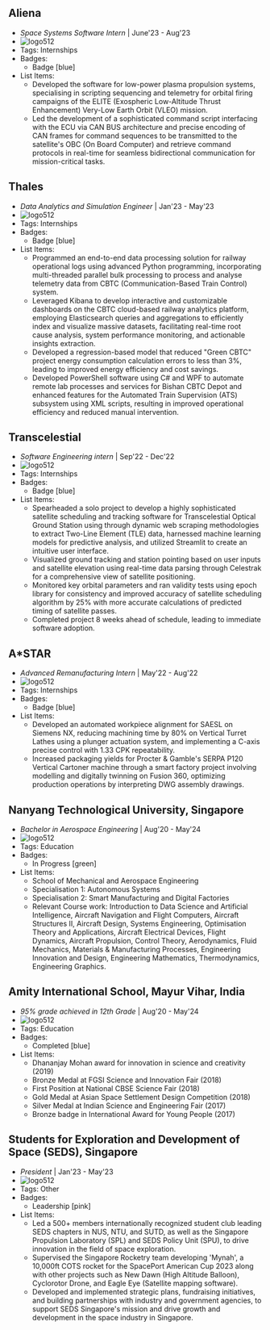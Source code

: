 ## Aliena
- *Space Systems Software Intern* | June'23 - Aug'23
- ![logo512](../assets/logo512.png)
- Tags: Internships
- Badges:
  - Badge [blue]
- List Items:
  - Developed the software for low-power plasma propulsion systems, specialising in scripting sequencing and telemetry for orbital firing campaigns of the ELITE (Exospheric Low-Altitude Thrust Enhancement) Very-Low Earth Orbit (VLEO) mission.
  - Led the development of a sophisticated command script interfacing with the ECU via CAN BUS architecture and precise encoding of CAN frames for command sequences to be transmitted to the satellite's OBC (On Board Computer) and retrieve command protocols in real-time for seamless bidirectional communication for mission-critical tasks.

## Thales
- *Data Analytics and Simulation Engineer* | Jan'23 - May'23
- ![logo512](../assets/logo512.png)
- Tags: Internships
- Badges:
  - Badge [blue]
- List Items:
  - Programmed an end-to-end data processing solution for railway operational logs using advanced Python programming, incorporating multi-threaded parallel bulk processing to process and analyse telemetry data from CBTC (Communication-Based Train Control) system. 
  - Leveraged Kibana to develop interactive and customizable dashboards on the CBTC cloud-based railway analytics platform, employing Elasticsearch queries and aggregations to efficiently index and visualize massive datasets, facilitating real-time root cause analysis, system performance monitoring, and actionable insights extraction.
  - Developed a regression-based model that reduced "Green CBTC" project energy consumption calculation errors to less than 3%, leading to improved energy efficiency and cost savings.
  - Developed PowerShell software using C# and WPF to automate remote lab processes and services for Bishan CBTC Depot and enhanced features for the Automated Train Supervision (ATS) subsystem using XML scripts, resulting in improved operational efficiency and reduced manual intervention.

## Transcelestial
- *Software Engineering intern* | Sep'22 - Dec'22
- ![logo512](../assets/logo512.png)
- Tags: Internships
- Badges:
  - Badge [blue]
- List Items:
  - Spearheaded a solo project to develop a highly sophisticated satellite scheduling and tracking software for Transcelestial Optical Ground Station using through dynamic web scraping methodologies to extract Two-Line Element (TLE) data, harnessed machine learning models for predictive analysis, and utilized Streamlit to create an intuitive user interface.
  - Visualized ground tracking and station pointing based on user inputs and satellite elevation using real-time data parsing through Celestrak for a comprehensive view of satellite positioning.
  - Monitored key orbital parameters and ran validity tests using epoch library for consistency and improved accuracy of satellite scheduling algorithm by 25% with more accurate calculations of predicted timing of satellite passes.
  - Completed project 8 weeks ahead of schedule, leading to immediate software adoption.

## A*STAR
- *Advanced Remanufacturing Intern* | May'22 - Aug'22
- ![logo512](../assets/logo512.png)
- Tags: Internships
- Badges:
  - Badge [blue]
- List Items:
  - Developed an automated workpiece alignment for SAESL on Siemens NX, reducing machining time by 80% on Vertical Turret Lathes using a plunger actuation system, and implementing a C-axis precise control with 1.33 CPK repeatability.
  - Increased packaging yields for Procter & Gamble's SERPA P120 Vertical Cartoner machine through a smart factory project involving modelling and digitally twinning on Fusion 360, optimizing production operations by interpreting DWG assembly drawings.
  
## Nanyang Technological University, Singapore
- *Bachelor in Aerospace Engineering* | Aug'20 - May'24
- ![logo512](../assets/logo512.png)
- Tags: Education
- Badges:
  - In Progress [green]
- List Items:
  - School of Mechanical and Aerospace Engineering
  - Specialisation 1: Autonomous Systems
  - Specialisation 2: Smart Manufacturing and Digital Factories
  - Relevant Course work: ​​Introduction to Data Science and Artificial Intelligence, Aircraft Navigation and Flight Computers, Aircraft Structures II, Aircraft Design, Systems Engineering, Optimisation Theory and Applications, Aircraft Electrical Devices, Flight Dynamics, Aircraft Propulsion, Control Theory, ​Aerodynamics, Fluid Mechanics, Materials & Manufacturing Processes, ​Engineering Innovation and Design, Engineering Mathematics, Thermodynamics, Engineering Graphics.

## Amity International School, Mayur Vihar, India
- *95% grade achieved in 12th Grade* | Aug'20 - May'24
- ![logo512](../assets/logo512.png)
- Tags: Education
- Badges:
  - Completed [blue]
- List Items:
  - Dhananjay Mohan award for innovation in science and creativity (2019)
  - Bronze Medal at FGSI Science and Innovation Fair (2018)
  - First Position at National CBSE Science Fair (2018)
  - Gold Medal at Asian Space Settlement Design Competition (2018)
  - Silver Medal at Indian Science and Engineering Fair (2017)
  - Bronze badge in International Award for Young People (2017)

## Students for Exploration and Development of Space (SEDS), Singapore
- *President* | Jan'23 - May'23
- ![logo512](../assets/logo512.png)
- Tags: Other
- Badges:
  - Leadership [pink]
- List Items:
  - Led a 500+ members internationally recognized student club leading SEDS chapters in NUS, NTU, and SUTD, as well as the Singapore Propulsion Laboratory (SPL) and SEDS Policy Unit (SPU), to drive innovation in the field of space exploration.
  - Supervised the Singapore Rocketry team developing 'Mynah', a 10,000ft COTS rocket for the SpacePort American Cup 2023 along with other projects such as New Dawn (High Altitude Balloon), Cyclorotor Drone, and Eagle Eye (Satellite mapping software).
  - Developed and implemented strategic plans, fundraising initiatives, and building partnerships with industry and government agencies, to support SEDS Singapore's mission and drive growth and development in the space industry in Singapore.

